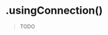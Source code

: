 # .usingConnection()

> TODO



<docmeta name="displayName" value=".usingConnection()">
<docmeta name="pageType" value="method">
